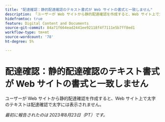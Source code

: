 ```yaml
---
title: "配達確認：静的配達確認のテキスト書式が Web サイトの書式と一致しません"
description: 「ユーザーが Web サイトから静的配達確認を作成すると、Web サイト上で太字のテキストは、配達確認上では太字で表示されません。」
hidefromtoc: true
feature: Digital Content and Documents
source-git-commit: 84a71f664ead2441ee92118f4f7111e5b7ff8ed1
workflow-type: tm+mt
source-wordcount: '78'
ht-degree: 5%

---
```



# 配達確認：静的配達確認のテキスト書式が Web サイトの書式と一致しません

<!--WF, WFP TOCs-->

ユーザーが Web サイトから静的配達確認を作成すると、Web サイト上で太字のテキストは配達確認で太字には表示されません。

_最初に報告されたのは 2023年8月23日（PT）です。_

